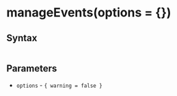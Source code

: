 # manageEvents(options = {})

## Syntax

```js
```

## Parameters

* `options` - `{ warning = false }`
